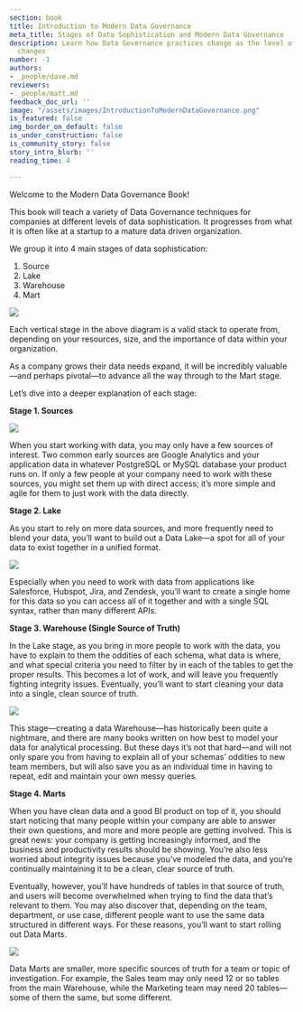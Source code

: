 ```yaml
---
section: book
title: Introduction to Modern Data Governance
meta_title: Stages of Data Sophistication and Modern Data Governance
description: Learn how Data Governance practices change as the level of data sophistication
  changes
number: -1
authors:
- _people/dave.md
reviewers:
- _people/matt.md
feedback_doc_url: ''
image: "/assets/images/IntroductionToModernDataGovernance.png"
is_featured: false
img_border_on_default: false
is_under_construction: false
is_community_story: false
story_intro_blurb: ''
reading_time: 4

---
```

Welcome to the Modern Data Governance Book!

This book will teach a variety of Data Governance techniques for companies at different levels of data sophistication. It progresses from what it is often like at a startup to a mature data driven organization.

We group it into 4 main stages of data sophistication:

1. Source
2. Lake
3. Warehouse
4. Mart

![](https://lh3.googleusercontent.com/vG0lYBnPTtL9BCt4qn1lhoBvYvAWRAw21_R9C-U5Lu-q_5tmPzIBfdcuA2MGXF7CyX9VFM1OTKJp4rLoSCNJDuNHQpceM_CcihX1LefCw2tovbrhHtmQkYbZr56UEJctIBva9QbT)

Each vertical stage in the above diagram is a valid stack to operate from, depending on your resources, size, and the importance of data within your organization.

As a company grows their data needs expand, it will be incredibly valuable—and perhaps pivotal—to advance all the way through to the Mart stage.

Let’s dive into a deeper explanation of each stage:

**Stage 1. Sources**

![](https://lh4.googleusercontent.com/gQGOiX-JT7DSLZLlkT0fDUfdZm2nITUw6pSF2SrOrmac7mq7HxF-U2bYf5O8uDP-Id9Tay_1k8S1h87iHZLedkpJNYWJABORVnNw9v8AotkwEN1O2KXcsvkYR9IU4kbylh4G5CBE)

When you start working with data, you may only have a few sources of interest. Two common early sources are Google Analytics and your application data in whatever PostgreSQL or MySQL database your product runs on. If only a few people at your company need to work with these sources, you might set them up with direct access; it’s more simple and agile for them to just work with the data directly.

**Stage 2. Lake**

As you start to rely on more data sources, and more frequently need to blend your data, you’ll want to build out a Data Lake—a spot for all of your data to exist together in a unified format.

![](https://lh6.googleusercontent.com/45iVlzJHp2uIt3rtQxu3KpIGoJIJ1iqTf25p3nU33reggsJDGm9JZyM908pA3x1ugaDWiDXYjSGg72uSRB1MyAKmcXLbT2hhz7jWlPkWp3pPXlav_fc80Vtko3lmgFLOjROkUNXZ)

Especially when you need to work with data from applications like Salesforce, Hubspot, Jira, and Zendesk, you’ll want to create a single home for this data so you can access all of it together and with a single SQL syntax, rather than many different APIs.

**Stage 3. Warehouse (Single Source of Truth)**

In the Lake stage, as you bring in more people to work with the data, you have to explain to them the oddities of each schema, what data is where, and what special criteria you need to filter by in each of the tables to get the proper results. This becomes a lot of work, and will leave you frequently fighting integrity issues. Eventually, you’ll want to start cleaning your data into a single, clean source of truth.

![](https://lh3.googleusercontent.com/IIYi4iD4oQgw4CKdR5EAHWXx1MfEuRXCK7gFCx_9Ved3L5hhiSqoNV7p4iqYMwR2Dwfa5_nW4kN6Yx-iTNm_jz63tj0LURWpjiWhmhnkeoMyM5w6FK79z0yTxrXzPn50zDzAAm5G)

This stage—creating a data Warehouse—has historically been quite a nightmare, and there are many books written on how best to model your data for analytical processing. But these days it’s not that hard—and will not only spare you from having to explain all of your schemas’ oddities to new team members, but will also save you as an individual time in having to repeat, edit and maintain your own messy queries.

**Stage 4. Marts**

When you have clean data and a good BI product on top of it, you should start noticing that many people within your company are able to answer their own questions, and more and more people are getting involved. This is great news: your company is getting increasingly informed, and the business and productivity results should be showing. You’re also less worried about integrity issues because you’ve modeled the data, and you’re continually maintaining it to be a clean, clear source of truth.

Eventually, however, you’ll have hundreds of tables in that source of truth, and users will become overwhelmed when trying to find the data that’s relevant to them. You may also discover that, depending on the team, department, or use case, different people want to use the same data structured in different ways. For these reasons, you’ll want to start rolling out Data Marts.

![](https://lh3.googleusercontent.com/1E7D3_diPh5wYiEElr6_sQeY6qIV0Ri5nkC4LIqm_x5O9jJV_5hODDbdOZWHa8nKl_VcR7CbT_nbXvhRuDkzrOOV3amkVdu41zSeAtHEd-r6yPOqTaRI09ISxDn1rvTOGqjqFdRa)

Data Marts are smaller, more specific sources of truth for a team or topic of investigation. For example, the Sales team may only need 12 or so tables from the main Warehouse, while the Marketing team may need 20 tables—some of them the same, but some different.